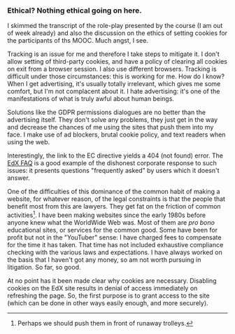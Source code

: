 
### Ethical? Nothing ethical going on here.

I skimmed the transcript of the role-play presented by the course (I am out of week already) and also the discussion on the ethics of setting cookies for the participants of ths MOOC. Much angst, I see.

Tracking is an issue for me and therefore I take steps to mitigate it. I don't allow setting of third-party cookies, and have a policy of clearing all cookies on exit from a browser session. I also use different browsers. Tracking is difficult under those circumstances: this is working for me. How do I know? When I get advertising, it's usually totally irrelevant, which gives me some comfort, but I'm not complacent about it. I hate advertising: it's one of the manifestations of what is truly awful about human beings.

Solutions like the GDPR permissions dialogues are no better than the advertising itself. They don't solve any problems, they just get in the way and decrease the chances of me using the sites that push them into my face. I make use of ad blockers, brutal cookie policy, and text readers when using the web.

Interestingly, the link to the EC directive yields a 404 (not found) error. The [EdX FAQ](https://support.edx.org/hc/en-us/articles/360004449033-Frequently-Asked-Questions-FAQs-about-GDPR) is a good example of the dishonest corporate response to such issues: it presents questions "frequently asked" by users which it doesn't answer.

One of the difficulties of this dominance of the common habit of making a website, for whatever reason, of the legal constraints is that the people that benefit most from this are lawyers. They get fat on the friction of common activities[^pushtram]. I have been making websites since the early 1980s before anyone knew what the WorldWide Web was. Most of them are *pro bono* educational sites, or services for the common good. Some have been for profit but not in the "YouTuber" sense: I have charged fees to compensate for the time it has taken. That time has not included exhaustive compliance checking with the various laws and expectations. I have always worked on the basis that I haven't got any money, so am not worth pursuing in litigation. So far, so good.

[^pushtram]: Perhaps we should push them in front of runaway trolleys.

At no point has it been made clear why cookies are necessary. Disabling cookies on the EdX site results in denial of access immediately on refreshing the page. So, the first purpose is to grant access to the site (which can be done in other ways easily enough, and more securely).

